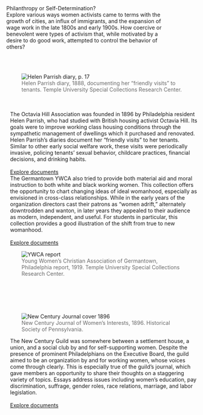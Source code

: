 <div class="lead">Philanthropy or Self-Determination?</div>

<div style="margin: 0px 90px 0px 0px">Explore various ways women activists came to terms with the growth of cities, an influx of immigrants, and the expansion of wage work in the late 1800s and early 1900s. How coercive or benevolent were types of activism that, while motivated by a desire to do good work, attempted to control the behavior of others?</div>

<br/><br/>
<div class="row">
	<div class="col-md-1">
  </div>
  <div class="col-md-3">
    <figure class="figure">
      <img src="/static_images/AMANUZ201504000145Y1017_p17_exhibit.jpg" class="figure-img img-fluid rounded" alt="Helen Parrish diary, p. 17">
      <figcaption class="figure-caption text-left" style="color: #696969">Helen Parrish diary, 1888, documenting her “friendly visits” to tenants. Temple University Special Collections Research Center.</figcaption>
    </figure>
    <br/><br/>
  </div>
  <div class="col-md-6">
    <p style="margin: 0px 00px 0px 10px">
      The Octavia Hill Association was founded in 1896 by Philadelphia resident Helen Parrish, who had studied with British housing activist Octavia Hill.  Its goals were to improve working class housing conditions through the sympathetic management of dwellings which it purchased and renovated.  Helen Parrish’s diaries document her “friendly visits” to her tenants. Similar to other early social welfare work, these visits were periodically invasive, policing tenants’ sexual behavior, childcare practices, financial decisions, and drinking habits.
    <br/><br/>
    <a href="/catalog?f%5Bcollection_id_im%5D%5B%5D=21">Explore documents</a>
    </p>
  </div>
  <div class="col-md-2">
  </div>
</div>
<div class="row">
  <div class="col-md-1">
  </div>
  <div class="col-md-6">
    <p style="margin: 0px 00px 0px 10px">
      The Germantown YWCA also tried to provide both material aid and moral instruction to both white and black working women. This collection offers the opportunity to chart changing ideas of ideal womanhood, especially as envisioned in cross-class relationships. While in the early years of the organization directors cast their patrons as “women adrift,” alternately downtrodden and wanton, in later years they appealed to their audience as modern, independent, and useful. For students in particular, this collection provides a good illustration of the shift from true to new womanhood.
    <br/><br/>
    <a href="/catalog?f%5Bcollection_id_im%5D%5B%5D=24">Explore documents</a>
    </p>
  </div>
  <div class="col-md-3">
    <figure class="figure">
      <img src="/static_images/APAMHZ201703000598Y005_exhibit.jpg" class="figure-img img-fluid rounded" alt="YWCA report">
      <figcaption class="figure-caption text-left" style="color: #696969">Young Women’s Christian Association of Germantown, Philadelphia report, 1919. Temple University Special Collections Research Center.</figcaption>
    </figure>
     <br/><br/>
  </div>
  <div class="col-md-2">
  </div>
  <br/><br/>
</div>
<div class="row">
	<div class="col-md-1">
  	</div>
  	<div class="col-md-3">
    	<figure class="figure">
      <img src="/static_images/HSP14593_exhibit.jpg" class="figure-img img-fluid rounded" alt="New Century Journal cover 1896">
      <figcaption class="figure-caption text-left" style="color: #696969">New Century Journal of Women’s Interests, 1896. Historical Society of Pennsylvania.</figcaption>
    </figure>
  </div>
  <div class="col-md-6">
    <p style="margin: 0px 00px 0px 10px">
      The New Century Guild was somewhere between a settlement house, a union, and a social club by and for self-supporting women. Despite the presence of prominent Philadelphians on the Executive Board, the guild aimed to be an organization by and for working women, whose voices come through clearly. This is especially true of the guild’s journal, which gave members an opportunity to share their thoughts on a staggering variety of topics. Essays address issues including women’s education, pay discrimination, suffrage, gender roles, race relations, marriage, and labor legislation. 
    <br/><br/>
    <a href="/catalog?f%5Bcollection_id_im%5D%5B%5D=17">Explore documents</a>
    </p>
  </div>
  <div class="col-md-2">
  	</div>
  	</div>
